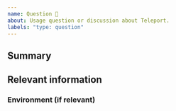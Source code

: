 ```yaml
---
name: Question 🤔
about: Usage question or discussion about Teleport.
labels: "type: question"
---
```


<!--
  To make it easier for us to help you, please include as much useful information as possible.

  Useful Links:
  - Documentation: https://gravitational.com/teleport/docs/

  If you're and OSS user and have a general question please as in our community. 
   - Teleport Community: https://community.gravitational.com/c/teleport

  For Pro and Enterprise Users please open a ticket on our https://dashboard.gravitational.com/web/

  Before opening a new issue, please search existing issues https://github.com/gravitational/teleport/issues
-->

## Summary

## Relevant information

<!-- Provide as much useful information as you can -->

### Environment (if relevant)